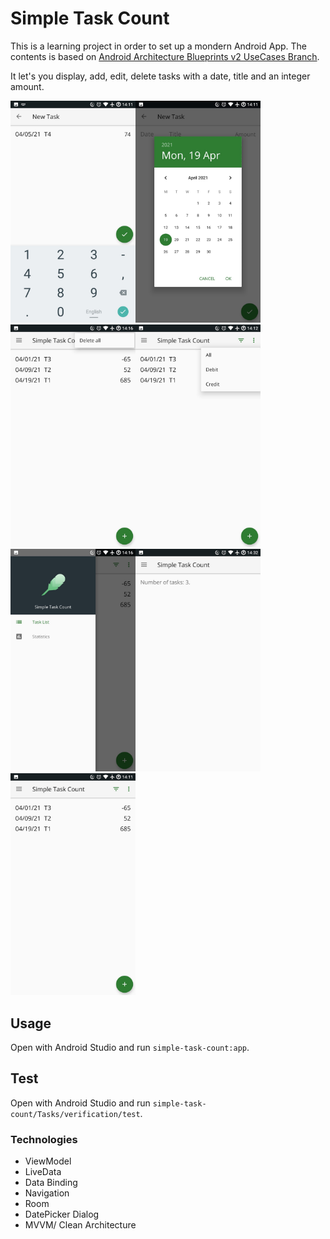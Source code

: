 # Simple Task Count

This is a learning project in order to set up a mondern Android App. The contents is based on
[Android Architecture Blueprints v2 UseCases Branch](https://github.com/android/architecture-samples).

It let's you display, add, edit, delete tasks with a date, title and an integer amount.

<img src="./screenshots/add_edit_task_amount.jpeg" width="200"><img src="./screenshots/add_edit_task_date_picker.jpeg" width="200"><img src="./screenshots/delete_all.jpeg" width="200"><img src="./screenshots/filter.jpeg" width="200"><img src="./screenshots/nav.jpeg" width="200"><img src="./screenshots/statistics.jpeg" width="200"><img src="./screenshots/task_list.jpeg" width="200">

## Usage

Open with Android Studio and run `simple-task-count:app`.

## Test

Open with Android Studio and run `simple-task-count/Tasks/verification/test`.

### Technologies

- ViewModel
- LiveData
- Data Binding
- Navigation
- Room
- DatePicker Dialog
- MVVM/ Clean Architecture

